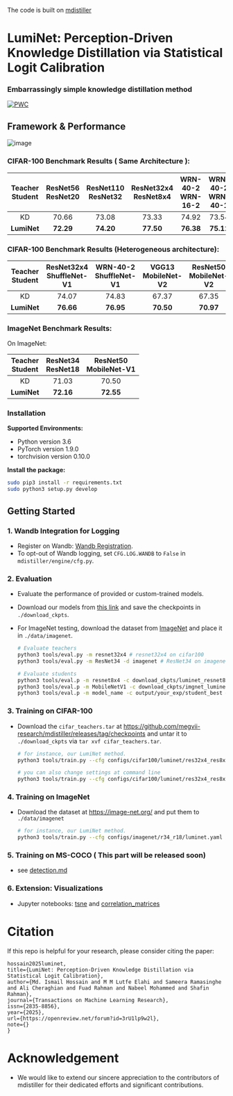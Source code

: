 The code is built on [mdistiller]([https://github.com/megvii-research/mdistiller/releases/tag/checkpoints](https://github.com/megvii-research/mdistiller/tree/master))
# LumiNet: Perception-Driven Knowledge Distillation via Statistical Logit Calibration
### Embarrassingly simple knowledge distillation method
[![PWC](https://img.shields.io/endpoint.svg?url=https://paperswithcode.com/badge/luminet-the-bright-side-of-perceptual/classification-on-cifar-100)](https://paperswithcode.com/sota/classification-on-cifar-100?p=luminet-the-bright-side-of-perceptual)
## Framework & Performance
![image](https://github.com/ismail31416/LumiNet/assets/87028897/c3c0c715-1daf-4af2-a300-3b6429ede0b4)

### CIFAR-100 Benchmark Results ( Same Architecture ):

| Teacher <br> Student |ResNet56 <br> ResNet20|ResNet110 <br> ResNet32| ResNet32x4 <br> ResNet8x4| WRN-40-2 <br> WRN-16-2| WRN-40-2 <br> WRN-40-1 | VGG13 <br> VGG8|
|:---------------:|:-----------------:|:-----------------:|:-----------------:|:------------------:|:------------------:|:--------------------:|
| KD | 70.66 | 73.08 | 73.33 | 74.92 | 73.54 | 72.98 |
| **LumiNet** | **72.29** | **74.20** | **77.50** | **76.38** | **75.12** | **74.94** |

### CIFAR-100 Benchmark Results (Heterogeneous architecture):

| Teacher <br> Student |ResNet32x4 <br> ShuffleNet-V1|WRN-40-2 <br> ShuffleNet-V1| VGG13 <br> MobileNet-V2| ResNet50 <br> MobileNet-V2| ResNet32x4 <br> ShuffleNet-V2|
|:---------------:|:-----------------:|:-----------------:|:-----------------:|:------------------:|:------------------:|
| KD | 74.07 | 74.83 | 67.37 | 67.35 | 74.45 |
| **LumiNet** | **76.66** | **76.95** | **70.50** | **70.97** | **77.55** |

### ImageNet Benchmark Results:
On ImageNet:

| Teacher <br> Student |ResNet34 <br> ResNet18|ResNet50 <br> MobileNet-V1|
|:---------------:|:-----------------:|:-----------------:|
| KD | 71.03 | 70.50 | 
| **LumiNet** | **72.16** | **72.55** |

### Installation

**Supported Environments:**

- Python version 3.6
- PyTorch version 1.9.0
- torchvision version 0.10.0

**Install the package:**

```bash
sudo pip3 install -r requirements.txt
sudo python3 setup.py develop
```
## Getting Started

### 1. Wandb Integration for Logging

- Register on Wandb: [Wandb Registration](https://wandb.ai/home).
- To opt-out of Wandb logging, set `CFG.LOG.WANDB` to `False` in `mdistiller/engine/cfg.py`.

### 2. Evaluation

- Evaluate the performance of provided or custom-trained models.

- Download our models from [this link](https://github.com/) and save the checkpoints in `./download_ckpts`.

- For ImageNet testing, download the dataset from [ImageNet](https://image-net.org/) and place it in `./data/imagenet`.

  ```bash
  # Evaluate teachers
  python3 tools/eval.py -m resnet32x4 # resnet32x4 on cifar100
  python3 tools/eval.py -m ResNet34 -d imagenet # ResNet34 on imagenet
  
  # Evaluate students
  python3 tools/eval.p -m resnet8x4 -c download_ckpts/luminet_resnet8x4 # luminet-resnet8x4 on cifar100
  python3 tools/eval.p -m MobileNetV1 -c download_ckpts/imgnet_luminet_mv1 -d imagenet # luminet-mv1 on imagenet
  python3 tools/eval.p -m model_name -c output/your_exp/student_best # your checkpoints
  ```

### 3. Training on CIFAR-100
- Download the `cifar_teachers.tar` at <https://github.com/megvii-research/mdistiller/releases/tag/checkpoints> and untar it to `./download_ckpts` via `tar xvf cifar_teachers.tar`.

  ```bash
  # for instance, our LumiNet method.
  python3 tools/train.py --cfg configs/cifar100/luminet/res32x4_res8x4.yaml

  # you can also change settings at command line
  python3 tools/train.py --cfg configs/cifar100/luminet/res32x4_res8x4.yaml SOLVER.BATCH_SIZE 128 SOLVER.LR 0.1
  ```

### 4. Training on ImageNet

- Download the dataset at <https://image-net.org/> and put them to `./data/imagenet`

  ```bash
  # for instance, our LumiNet method.
  python3 tools/train.py --cfg configs/imagenet/r34_r18/luminet.yaml
  ```

### 5. Training on MS-COCO ( This part will be released soon)

- see [detection.md](detection/README.md)


### 6. Extension: Visualizations

- Jupyter notebooks: [tsne](tools/visualizations/tsne.ipynb) and [correlation_matrices](tools/visualizations/correlation.ipynb)

# Citation

If this repo is helpful for your research, please consider citing the paper:

```@article{
hossain2025luminet,
title={LumiNet: Perception-Driven Knowledge Distillation via Statistical Logit Calibration},
author={Md. Ismail Hossain and M M Lutfe Elahi and Sameera Ramasinghe and Ali Cheraghian and Fuad Rahman and Nabeel Mohammed and Shafin Rahman},
journal={Transactions on Machine Learning Research},
issn={2835-8856},
year={2025},
url={https://openreview.net/forum?id=3rU1lp9w2l},
note={}
}
```



# Acknowledgement

- We would like to extend our sincere appreciation to the contributors of mdistiller for their dedicated efforts and significant contributions.





